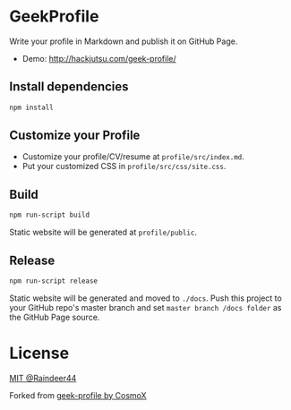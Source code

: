 # GeekProfile

Write your profile in Markdown and publish it on GitHub Page.
- Demo: http://hackjutsu.com/geek-profile/


## Install dependencies

```bash
npm install
```


## Customize your Profile

- Customize your profile/CV/resume at `profile/src/index.md`.
- Put your customized CSS in `profile/src/css/site.css`.


## Build

```bash
npm run-script build
```
Static website will be generated at `profile/public`.


## Release

```bash
npm run-script release
```
Static website will be generated and moved to `./docs`.
Push this project to your GitHub repo's master branch and set `master branch /docs folder` as the GitHub Page source.



# License

[MIT @Raindeer44](./LICENSE)

Forked from [geek-profile by CosmoX](https://github.com/cosmox/geek-profile)
